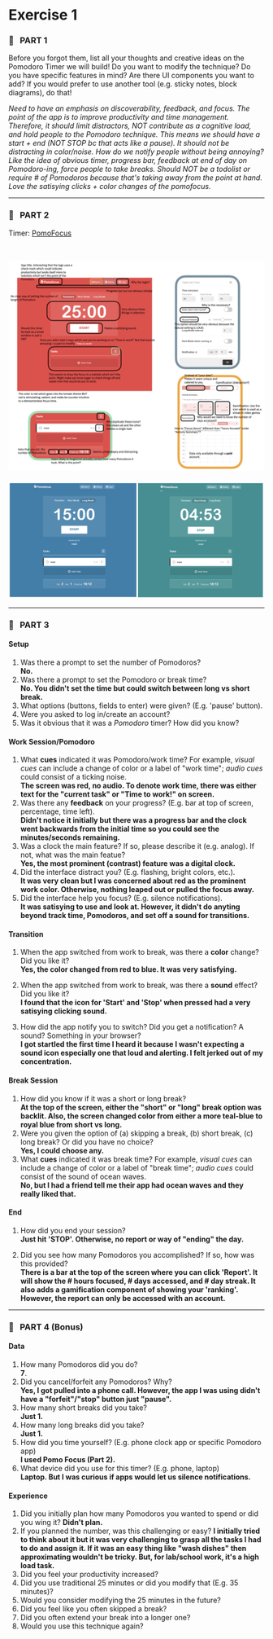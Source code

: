 # Exercise 1


### :tomato: &nbsp; PART 1
Before you forgot them, list all your thoughts and creative ideas on the Pomodoro Timer we will build! Do you want to modify the technique? Do you have specific features in mind? Are there UI components you want to add? If you would prefer to use another tool (e.g. sticky notes, block diagrams), do that!

*Need to have an emphasis on discoverability, feedback, and focus. The point of the app is to improve productivity and time management. Therefore, it should limit distractors, NOT contribute as a cognitive load, and hold people to the Pomodoro technique. This means we should have a start + end (NOT STOP bc that acts like a pause). It should not be distracting in color/noise. How do we notify people without being annoying? Like the idea of obvious timer, progress bar, feedback at end of day on Pomodoro-ing, force people to take breaks. Should NOT be a todolist or require # of Pomodoros because that's taking away from the point at hand. Love the satisying clicks + color changes of the pomofocus.*

---

### :tomato: &nbsp; PART 2 <br/>
Timer: [PomoFocus](https://pomofocus.io/)  <br/> <br/>

![PomoFocus main](/admin/exercises/nicole_images/work_mode.png) <br/> 
---
![PomoFocus break](/admin/exercises/nicole_images/break_mode.png) <br/>

---

### :tomato: &nbsp; PART 3

#### Setup
1. Was there a prompt to set the number of Pomodoros?  <br/>
   **No.**
2. Was there a prompt to set the Pomodoro or break time?  <br/>
   **No. You didn't set the time but could switch between long vs short break.**
3. What options (buttons, fields to enter) were given? (E.g. 'pause' button).
4. Were you asked to log in/create an account?
5. Was it obvious that it was a *Pomodoro* timer? How did you know?

#### Work Session/Pomodoro
1. What **cues** indicated it was Pomodoro/work time? For example, *visual cues* can include a change of color or a label of "work time"; *audio cues* could consist of a ticking noise. <br/>
   **The screen was red, no audio. To denote work time, there was either text for the "current task" or "Time to work!" on screen.** 
2. Was there any **feedback** on your progress? (E.g. bar at top of screen, percentage, time left). <br/>
    **Didn't notice it initially but there was a progress bar and the clock went backwards from the initial time so you could see the minutes/seconds remaining.**
3. Was a clock the main feature? If so, please describe it (e.g. analog). If not, what was the main featue? <br/>
   **Yes, the most prominent (contrast) feature was a digital clock.**
4. Did the interface distract you? (E.g. flashing, bright colors, etc.). <br/>
   **It was very clean but I was concerned about red as the prominent work color. Otherwise, nothing leaped out or pulled the focus away.**
5. Did the interface help you focus? (E.g. silence notifications). <br/>
   **It was satisying to use and look at. However, it didn't do anyting beyond track time, Pomodoros, and set off a sound for transitions.**

#### Transition
1. When the app switched from work to break, was there a **color** change? Did you like it? <br/>
    **Yes, the color changed from red to blue. It was very satisfying.**

2. When the app switched from work to break, was there a **sound** effect? Did you like it? <br/>
    **I found that the icon for 'Start' and 'Stop' when pressed had a very satisying clicking sound.**

3. How did the app notify you to switch? Did you get a notification? A sound? Something in your browser? <br/>
    **I got startled the first time I heard it because I wasn't expecting a sound icon especially one that loud and alerting. I felt jerked out of my concentration.**


#### Break Session
1. How did you know if it was a short or long break? <br/>
    **At the top of the screen, either the "short" or "long" break option was backlit. Also, the screen changed color from either a more teal-blue to royal blue from short vs long.** 
2. Were you given the option of (a) skipping a break, (b) short break, (c) long break? Or did you have no choice? <br/>
   **Yes, I could choose any.**
3. What **cues** indicated it was break time? For example, *visual cues* can include a change of color or a label of "break time"; *audio cues* could consist of the sound of ocean waves. <br/>
   **No, but I had a friend tell me their app had ocean waves and they really liked that.**

#### End
1. How did you end your session?  <br/>
    **Just hit 'STOP'. Otherwise, no report or way of "ending" the day.**

2. Did you see how many Pomodoros you accomplished? If so, how was this provided? <br/>
    **There is a bar at the top of the screen where you can click 'Report'. It will show the # hours focused, # days accessed, and # day streak. It also adds a gamification component of showing your 'ranking'. However, the report can only be accessed with an account.**

---

### :tomato: &nbsp; PART 4 (Bonus)

#### Data
1. How many Pomodoros did you do? <br/>
   **7**.
2. Did you cancel/forfeit any Pomodoros? Why? <br/>
    **Yes, I got pulled into a phone call. However, the app I was using didn't have a "forfeit"/"stop" button just "pause".**
3. How many short breaks did you take? <br/>
    **Just 1.**
4. How many long breaks did you take? <br/>
    **Just 1.**
5. How did you time yourself? (E.g. phone clock app or specific Pomodoro app) <br/>
   **I used Pomo Focus (Part 2).**
6. What device did you use for this timer? (E.g. phone, laptop) <br/>
    **Laptop. But I was curious if apps would let us silence notifications.**

#### Experience
1. Did you initially plan how many Pomodoros you wanted to spend or did you wing it?
    **Didn't plan.**
2. If you planned the number, was this challenging or easy?
   **I initially tried to think about it but it was very challenging to grasp all the tasks I had to do and assign it. If it was an easy thing like "wash dishes" then approximating wouldn't be tricky. But, for lab/school work, it's a high load task.**
3. Did you feel your productivity increased?
4. Did you use traditional 25 minutes or did you modify that (E.g. 35 minutes)?
5. Would you consider modifying the 25 minutes in the future?
6. Did you feel like you often skipped a break?
7. Did you often extend your break into a longer one?
8. Would you use this technique again?
